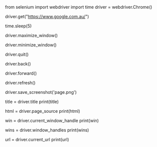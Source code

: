 from selenium import webdriver
import time
driver = webdriver.Chrome()

driver.get("https://www.google.com.au/")

time.sleep(5)

driver.maximize_window()

driver.minimize_window()

driver.quit()

driver.back()

driver.forward()

driver.refresh()

driver.save_screenshot('page.png')

title = driver.title
print(title)

html = driver.page_source
print(html)

win = driver.current_window_handle
print(win)

wins = driver.window_handles
print(wins)

url = driver.current_url
print(url)